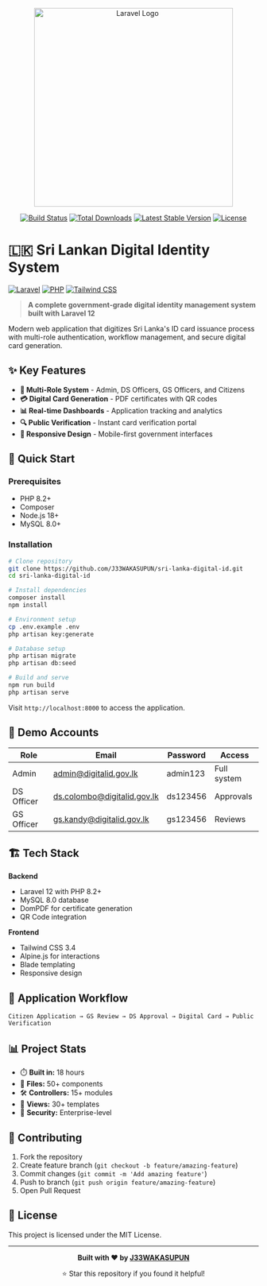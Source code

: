 <p align="center"><a href="https://laravel.com" target="_blank"><img src="https://raw.githubusercontent.com/laravel/art/master/logo-lockup/5%20SVG/2%20CMYK/1%20Full%20Color/laravel-logolockup-cmyk-red.svg" width="400" alt="Laravel Logo"></a></p>

<p align="center">
<a href="https://github.com/laravel/framework/actions"><img src="https://github.com/laravel/framework/workflows/tests/badge.svg" alt="Build Status"></a>
<a href="https://packagist.org/packages/laravel/framework"><img src="https://img.shields.io/packagist/dt/laravel/framework" alt="Total Downloads"></a>
<a href="https://packagist.org/packages/laravel/framework"><img src="https://img.shields.io/packagist/v/laravel/framework" alt="Latest Stable Version"></a>
<a href="https://packagist.org/packages/laravel/framework"><img src="https://img.shields.io/packagist/l/laravel/framework" alt="License"></a>
</p>

# 🇱🇰 Sri Lankan Digital Identity System

[![Laravel](https://img.shields.io/badge/Laravel-12.0-red.svg)](https://laravel.com)
[![PHP](https://img.shields.io/badge/PHP-8.2+-blue.svg)](https://php.net)
[![Tailwind CSS](https://img.shields.io/badge/Tailwind%20CSS-3.4-38B2AC.svg)](https://tailwindcss.com)

> **A complete government-grade digital identity management system built with Laravel 12**

Modern web application that digitizes Sri Lanka's ID card issuance process with multi-role authentication, workflow management, and secure digital card generation.

## ✨ Key Features

- **🔐 Multi-Role System** - Admin, DS Officers, GS Officers, and Citizens
- **💳 Digital Card Generation** - PDF certificates with QR codes
- **📊 Real-time Dashboards** - Application tracking and analytics  
- **🔍 Public Verification** - Instant card verification portal
- **📱 Responsive Design** - Mobile-first government interfaces

## 🚀 Quick Start

### Prerequisites
- PHP 8.2+
- Composer
- Node.js 18+
- MySQL 8.0+

### Installation

```bash
# Clone repository
git clone https://github.com/J33WAKASUPUN/sri-lanka-digital-id.git
cd sri-lanka-digital-id

# Install dependencies
composer install
npm install

# Environment setup
cp .env.example .env
php artisan key:generate

# Database setup
php artisan migrate
php artisan db:seed

# Build and serve
npm run build
php artisan serve
```

Visit `http://localhost:8000` to access the application.

## 👥 Demo Accounts

| Role | Email | Password | Access |
|------|-------|----------|---------|
| Admin | admin@digitalid.gov.lk | admin123 | Full system |
| DS Officer | ds.colombo@digitalid.gov.lk | ds123456 | Approvals |
| GS Officer | gs.kandy@digitalid.gov.lk | gs123456 | Reviews |

## 🏗️ Tech Stack

**Backend**
- Laravel 12 with PHP 8.2+
- MySQL 8.0 database
- DomPDF for certificate generation
- QR Code integration

**Frontend**  
- Tailwind CSS 3.4
- Alpine.js for interactions
- Blade templating
- Responsive design

## 🔄 Application Workflow

```
Citizen Application → GS Review → DS Approval → Digital Card → Public Verification
```

## 📊 Project Stats

- ⏱️ **Built in:** 18 hours
- 📁 **Files:** 50+ components
- 🛠️ **Controllers:** 15+ modules
- 🎨 **Views:** 30+ templates
- 🔐 **Security:** Enterprise-level

## 🤝 Contributing

1. Fork the repository
2. Create feature branch (`git checkout -b feature/amazing-feature`)
3. Commit changes (`git commit -m 'Add amazing feature'`)
4. Push to branch (`git push origin feature/amazing-feature`)
5. Open Pull Request

## 📝 License

This project is licensed under the MIT License.

---

<div align="center">

**Built with ❤️ by [J33WAKASUPUN](https://github.com/J33WAKASUPUN)**

⭐ Star this repository if you found it helpful!

</div>

